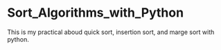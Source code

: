 # Sort_Algorithms_with_Python

This is my practical aboud quick sort, insertion sort, and marge sort with python.
